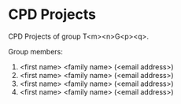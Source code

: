 # CPD Projects

CPD Projects of group T&lt;m&gt;&lt;n&gt;G&lt;p&gt;&lt;q&gt;.

Group members:

1. &lt;first name&gt; &lt;family name&gt; (&lt;email address&gt;)
2. &lt;first name&gt; &lt;family name&gt; (&lt;email address&gt;)
3. &lt;first name&gt; &lt;family name&gt; (&lt;email address&gt;)
4. &lt;first name&gt; &lt;family name&gt; (&lt;email address&gt;)
